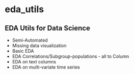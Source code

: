 # eda_utils
## EDA Utils for Data Science
- Semi-Automated
- Missing data visualization
- Basic EDA
- EDA Correlations/Subgroup-populations - all to Column
- EDA on text columns
- EDA on multi-variate time series

